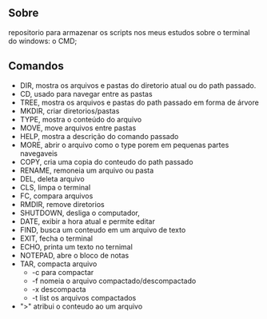 ## Sobre
repositorio para armazenar os scripts nos meus estudos sobre o terminal do windows: o CMD;

## Comandos

+ DIR, mostra os arquivos e pastas do diretorio atual ou do path passado.
+ CD, usado para navegar entre as pastas
+ TREE, mostra os arquivos e pastas do path passado em forma de árvore
+ MKDIR, criar diretorios/pastas
+ TYPE, mostra o conteúdo do arquivo
+ MOVE, move arquivos entre pastas
+ HELP, mostra a descrição do comando passado
+ MORE, abrir o arquivo como o type porem em pequenas partes navegaveis
+ COPY, cria uma copia do conteudo do path passado
+ RENAME, remoneia um arquivo ou pasta
+ DEL, deleta arquivo
+ CLS, limpa o terminal
+ FC, compara arquivos
+ RMDIR, remove diretorios
+ SHUTDOWN, desliga o computador,
+ DATE, exibir a hora atual e permite editar
+ FIND, busca um conteudo em um arquivo de texto
+ EXIT, fecha o terminal
+ ECHO, printa um texto no ternimal
+ NOTEPAD, abre o bloco de notas
+ TAR, compacta arquivo
    + -c para compactar
    + -f nomeia o arquivo compactado/descompactado
    + -x descompacta
    + -t list os arquivos compactados
+ ">" atribui o conteudo ao um arquivo